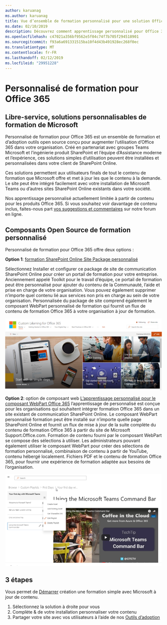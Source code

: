 ```yaml
---
author: karuanag
ms.author: karuanag
title: Vue d’ensemble de formation personnalisé pour une solution Office 365 Open Source
ms.date: 02/10/2019
description: Découvrez comment apprentissage personnalisé pour Office 365 peut accélérer l’utilisation et l’adoption d’Office 365 dans votre organisation. Nos solutions incluent un composant WebPart SharePoint Online personnalisé et un site de formation de communications SharePoint Online moderne qui est déployée facilement à votre client Office 365.
ms.openlocfilehash: c47021a356bf9562e5f04c74f7b705f294518901
ms.sourcegitcommit: f93a6a691331515ba10f4d43b491928ec268f0ec
ms.translationtype: MT
ms.contentlocale: fr-FR
ms.lasthandoff: 02/12/2019
ms.locfileid: "29951228"
---
```

# <a name="custom-learning-for-office-365"></a>Personnalisé de formation pour Office 365

## <a name="self-service-customizable-training-solutions-from-microsoft"></a>Libre-service, solutions personnalisables de formation de Microsoft

Personnalisé de formation pour Office 365 est un ensemble de formation et d’adoption outils open source conçu pour augmenter l’utilisation d’Office 365 dans votre organisation. Créé en partenariat avec groupes Teams Microsoft et l’ingénierie produit SharePoint et l’équipe d’Assistance moderne et l’expérience, ces solutions simples d’utilisation peuvent être installées et personnalisées dans votre client de SharePoint Online. 

Ces solutions permettent aux utilisateurs finals de tout le contenu de formation que Microsoft offre et met à jour les que le contenu à la demande.  Le site peut être intégré facilement avec votre installation de Microsoft Teams ou d’autres sites SharePoint Online existants dans votre société.

Nos apprentissage personnalisé actuellement limitée à partir de contenu pour les produits Office 365.  Si vous souhaitez voir davantage de contenu inclus, faites-nous part [vos suggestions et commentaires](feedback.md) sur notre forum en ligne.  

## <a name="custom-learning-open-source-components"></a>Composants Open Source de formation personnalisé

Personnalisé de formation pour Office 365 offre deux options : 

**Option 1**: [formation SharePoint Online Site Package personnalisé](installsitepackage.md)

Sélectionnez Installer et configurer ce package de site de communication SharePoint Online pour créer un portail de formation pour votre entreprise. Anciennement appelé Toolkit pour le travail d’équipe, ce portail de formation peut être personnalisé pour ajouter du contenu de la Communauté, l’aide et prise en charge de votre organisation. Vous pouvez également supprimer n’importe quel contenu lié aux services non pris en charge au sein de votre organisation. Personnalisée du package de site comprend également le composant WebPart personnalisé de formation qui fournit un flux de contenu de formation Office 365 à votre organisation à jour de formation. 

![Personnalisé de formation pour l’expérience du site Office 365](media/clo365homepage.png)

**Option 2**: option de composant web [L’apprentissage personnalisé pour le composant WebPart Office 365](installwebpart.md) l’apprentissage de personnalisé est conçue pour les organisations qui souhaitent intégrer formation Office 365 dans un site existant de communication SharePoint Online. Le composant WebPart personnalisé formation peut être installé sur n’importe quelle page SharePoint Online et fournit un flux de mise à jour de la suite complète du contenu de formation Office 365 à partir du site de Microsoft Support.Office.com. Formation de contenu fourni par le composant WebPart se compose des sélections à utiliser. Les administrateurs pouvant également utiliser le composant WebPart pour créer des sélections de formation personnalisé, combinaison de contenu à partir de YouTube, contenu hébergé localement. Fichiers PDF et le contenu de formation Office 365, pour fournir une expérience de formation adaptée aux besoins de l’organisation.

![Personnalisé de formation pour le composant webpart Office 365](media/clo365customplaylist.png)

## <a name="3-easy-steps"></a>3 étapes

Vous permet de [Démarrer](prereqs.md) création une formation simple avec Microsoft à jour de contenu.

1. Sélectionnez la solution à droite pour vous
2. Complète & de votre installation personnaliser votre contenu
3. Partager votre site avec vos utilisateurs à l’aide de nos [Outils d’adoption](driveadoption.md)
